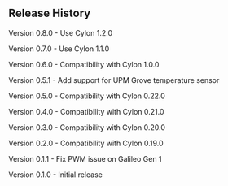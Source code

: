 ## Release History

Version 0.8.0 - Use Cylon 1.2.0

Version 0.7.0 - Use Cylon 1.1.0

Version 0.6.0 - Compatibility with Cylon 1.0.0

Version 0.5.1 - Add support for UPM Grove temperature sensor

Version 0.5.0 - Compatibility with Cylon 0.22.0

Version 0.4.0 - Compatibility with Cylon 0.21.0

Version 0.3.0 - Compatibility with Cylon 0.20.0

Version 0.2.0 - Compatibility with Cylon 0.19.0

Version 0.1.1 - Fix PWM issue on Galileo Gen 1

Version 0.1.0 - Initial release
